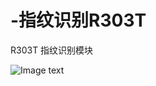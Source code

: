 # -指纹识别R303T
R303T 指纹识别模块

![Image text](https://github.com/oopp8/-/blob/master/%E5%9F%8E%E7%AB%A0GROW%20R303T%E7%94%B5%E5%AE%B9%E6%8C%87%E7%BA%B9%E6%A8%A1%E5%9D%97.png)
